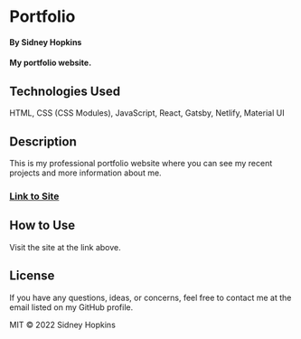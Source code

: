 # Portfolio

#### By Sidney Hopkins

#### My portfolio website.

## Technologies Used

HTML, CSS (CSS Modules), JavaScript, React, Gatsby, Netlify, Material UI

## Description

This is my professional portfolio website where you can see my recent projects and more information about me.

### [Link to Site](https://sidneyhopkins.info)

## How to Use

Visit the site at the link above.

## License

If you have any questions, ideas, or concerns, feel free to contact me at the email listed on my GitHub profile.

MIT © 2022 Sidney Hopkins

